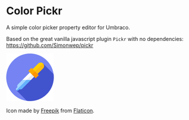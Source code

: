 # Color Pickr
A simple color picker property editor for Umbraco.

Based on the great vanilla javascript plugin `Pickr` with no dependencies: https://github.com/Simonwep/pickr

<img src="/assets/icon.svg" width="128" height="128" alt="Color Pickr" />

Icon made by [Freepik](https://www.flaticon.com/authors/freepik "Freepik") from [Flaticon](https://www.flaticon.com "Flaticon").
